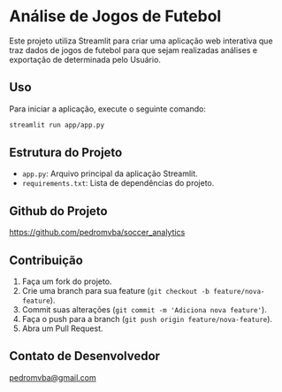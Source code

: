 # Análise de Jogos de Futebol

Este projeto utiliza Streamlit para criar uma aplicação web interativa que traz dados de jogos de futebol para que sejam realizadas análises e exportação de determinada pelo Usuário.

## Uso

Para iniciar a aplicação, execute o seguinte comando:
```bash
streamlit run app/app.py
```

## Estrutura do Projeto

- `app.py`: Arquivo principal da aplicação Streamlit.
- `requirements.txt`: Lista de dependências do projeto.

## Github do Projeto

https://github.com/pedromvba/soccer_analytics

## Contribuição

1. Faça um fork do projeto.
2. Crie uma branch para sua feature (`git checkout -b feature/nova-feature`).
3. Commit suas alterações (`git commit -m 'Adiciona nova feature'`).
4. Faça o push para a branch (`git push origin feature/nova-feature`).
5. Abra um Pull Request.

## Contato de Desenvolvedor

pedromvba@gmail.com
